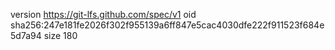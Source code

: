 version https://git-lfs.github.com/spec/v1
oid sha256:247e181fe2026f302f955139a6ff847e5cac4030dfe222f911523f684e5d7a94
size 180
